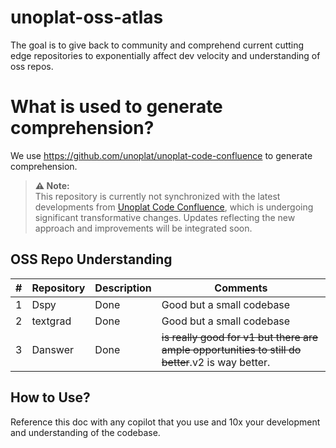 
# unoplat-oss-atlas
The goal is to give back to community and comprehend current cutting edge repositories to exponentially affect dev velocity and understanding of oss repos. 


# What is used to generate comprehension?
We use https://github.com/unoplat/unoplat-code-confluence to generate comprehension.
> **⚠️ Note:**  
> This repository is currently not synchronized with the latest developments from [Unoplat Code Confluence](https://github.com/unoplat/unoplat-code-confluence), which is undergoing significant transformative changes. Updates reflecting the new approach and improvements will be integrated soon.

## OSS Repo Understanding

| #   | Repository | Description | Comments                |
|-----|------------|-------------|-------------------------|
| 1   | Dspy       | Done         |   Good but a small codebase   |
| 2   | textgrad   | Done        | Good but a small codebase |
| 3   | Danswer    | Done | ~~is really good for v1 but there are ample opportunities to still do better~~.v2 is way better.

## How to Use?

Reference this doc with any copilot that you use and 10x your development and understanding of the codebase.
